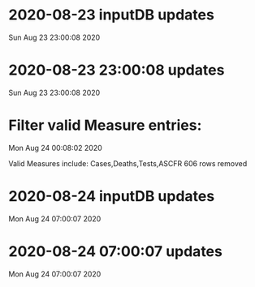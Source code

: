 
# 2020-08-23 inputDB updates 
 Sun Aug 23 23:00:08 2020 


# 2020-08-23 23:00:08 updates 
 Sun Aug 23 23:00:08 2020 


# Filter valid Measure entries: 
 Mon Aug 24 00:08:02 2020 

Valid Measures include: Cases,Deaths,Tests,ASCFR
 606 rows removed
# 2020-08-24 inputDB updates 
 Mon Aug 24 07:00:07 2020 


# 2020-08-24 07:00:07 updates 
 Mon Aug 24 07:00:07 2020 

